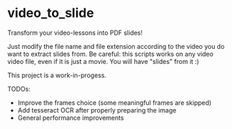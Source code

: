# video_to_slide
Transform your video-lessons into PDF slides!

Just modify the file name and file extension according to the video you do want to extract slides from.
Be careful: this scripts works on any video video file, even if it is just a movie. You will have "slides" from it :) 

This project is a work-in-progess.

TODOs:
  - Improve the frames choice (some meaningful frames are skipped)
  - Add tesseract OCR after properly preparing the image
  - General performance improvements
